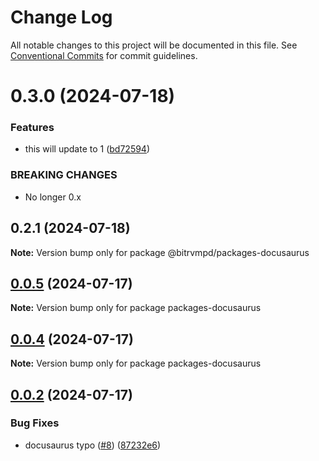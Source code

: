 # Change Log

All notable changes to this project will be documented in this file.
See [Conventional Commits](https://conventionalcommits.org) for commit guidelines.

# 0.3.0 (2024-07-18)


### Features

* this will update to 1 ([bd72594](https://github.com/bitrvmpd/monorepo-lerna-test/commit/bd72594f05a757e0a64443e37ddb83add747afc2))


### BREAKING CHANGES

* No longer 0.x





## 0.2.1 (2024-07-18)

**Note:** Version bump only for package @bitrvmpd/packages-docusaurus





## [0.0.5](https://github.com/bitrvmpd/monorepo-lerna-test/compare/packages-docusaurus@0.0.3...packages-docusaurus@0.0.5) (2024-07-17)

**Note:** Version bump only for package packages-docusaurus

## [0.0.4](https://github.com/bitrvmpd/monorepo-lerna-test/compare/packages-docusaurus@0.0.3...packages-docusaurus@0.0.4) (2024-07-17)

**Note:** Version bump only for package packages-docusaurus

## [0.0.2](https://github.com/bitrvmpd/monorepo-lerna-test/compare/packages-docusaurus@0.0.1...packages-docusaurus@0.0.2) (2024-07-17)

### Bug Fixes

- docusaurus typo ([#8](https://github.com/bitrvmpd/monorepo-lerna-test/issues/8)) ([87232e6](https://github.com/bitrvmpd/monorepo-lerna-test/commit/87232e617557b3566accfe54471180bcf5cacd9a))
